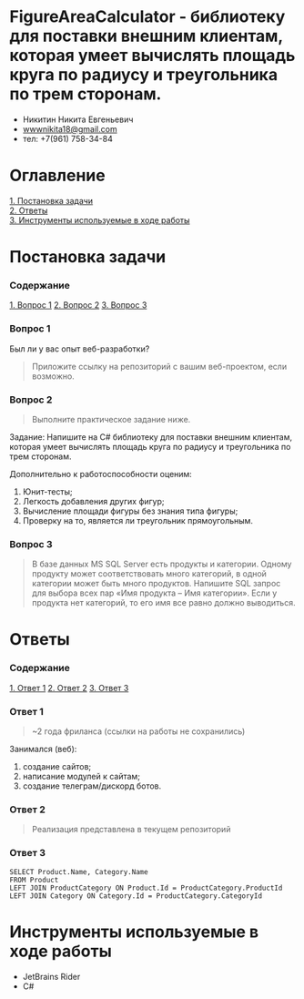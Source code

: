 # FigureAreaCalculator - библиотеку для поставки внешним клиентам, которая умеет вычислять площадь круга по радиусу и треугольника по трем сторонам.

- Никитин Никита Евгеньевич 
- wwwnikita18@gmail.com
- тел: +7(961) 758-34-84

# Оглавление 
[1. Постановка задачи](#task)  
[2. Ответы](#realization)  
[3. Инструменты используемые в ходе работы](#tools)  

<a name="task"><h1>Постановка задачи</h1></a>
### Содержание
[1. Вопрос 1](#q1)
[2. Вопрос 2](#q2)
[3. Вопрос 3](#q3)

<a name="q1"><h3>Вопрос 1</h3></a>
Был ли у вас опыт веб-разработки?
> Приложите ссылку на репозиторий с вашим веб-проектом, если возможно.

<a name="q2"><h3>Вопрос 2</h3></a>
> Выполните практическое задание ниже.


Задание: Напишите на C# библиотеку для поставки внешним клиентам, которая умеет вычислять площадь круга по радиусу и треугольника по трем сторонам.


Дополнительно к работоспособности оценим:
1. Юнит-тесты;
2. Легкость добавления других фигур;
3. Вычисление площади фигуры без знания типа фигуры;
4. Проверку на то, является ли треугольник прямоугольным.

<a name="q3"><h3>Вопрос 3</h3></a>
> В базе данных MS SQL Server есть продукты и категории. Одному продукту может соответствовать много категорий, в одной категории может быть много продуктов. Напишите SQL запрос для выбора всех пар «Имя продукта – Имя категории». Если у продукта нет категорий, то его имя все равно должно выводиться.

<a name="realization"><h1>Ответы</h1></a>  
### Содержание
[1. Ответ 1](#a1)
[2. Ответ 2](#a2)
[3. Ответ 3](#a3)

<a name="a1"><h3>Ответ 1</h3></a>
> ~2 года фриланса (cсылки на работы не сохранились)


Занимался (веб):
1. создание сайтов; 
2. написание модулей к сайтам; 
3. создание телеграм/дискорд ботов.

<a name="a2"><h3>Ответ 2</h3></a>
> Реализация представлена в текущем репозиторий

<a name="a3"><h3>Ответ 3</h3></a>
```
SELECT Product.Name, Category.Name
FROM Product
LEFT JOIN ProductCategory ON Product.Id = ProductCategory.ProductId
LEFT JOIN Category ON Category.Id = ProductCategory.CategoryId
```

<a name="tools"><h1>Инструменты используемые в ходе работы</h1></a>  
- JetBrains Rider
- C#  
